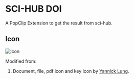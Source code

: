 # SCI-HUB DOI

A PopClip Extension to get the result from sci-hub.

## Icon

![icon](https://raw.githubusercontent.com/tsaiid/PopClip-Extensions/master/SciHubDoi.popclipext/sci-hub-doi.png)

Modified from:

1. Document, file, pdf icon and key icon by [Yannick Lung](https://www.iconfinder.com/yanlu).
